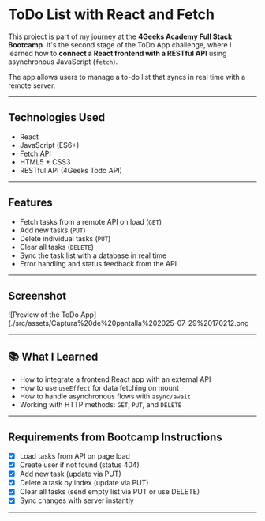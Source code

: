 #  ToDo List with React and Fetch

This project is part of my journey at the **4Geeks Academy Full Stack Bootcamp**. It's the second stage of the ToDo App challenge, where I learned how to **connect a React frontend with a RESTful API** using asynchronous JavaScript (`fetch`).

The app allows users to manage a to-do list that syncs in real time with a remote server.

---

##  Technologies Used

- React
- JavaScript (ES6+)
- Fetch API
- HTML5 + CSS3
- RESTful API (4Geeks Todo API)
---

##  Features

- Fetch tasks from a remote API on load (`GET`)
- Add new tasks (`PUT`)
- Delete individual tasks (`PUT`)
- Clear all tasks (`DELETE`)
- Sync the task list with a database in real time
- Error handling and status feedback from the API

---

##  Screenshot

![Preview of the ToDo App](./src/assets/Captura%20de%20pantalla%202025-07-29%20170212.png

---

## 📚 What I Learned

- How to integrate a frontend React app with an external API
- How to use `useEffect` for data fetching on mount
- How to handle asynchronous flows with `async/await`
- Working with HTTP methods: `GET`, `PUT`, and `DELETE`

---

##  Requirements from Bootcamp Instructions

- [x] Load tasks from API on page load
- [x] Create user if not found (status 404)
- [x] Add new task (update via PUT)
- [x] Delete a task by index (update via PUT)
- [x] Clear all tasks (send empty list via PUT or use DELETE)
- [x] Sync changes with server instantly

---

